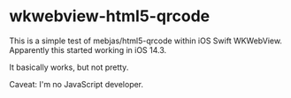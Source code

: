 # wkwebview-html5-qrcode
This is a simple test of mebjas/html5-qrcode within iOS Swift WKWebView. Apparently this started working in iOS 14.3.

It basically works, but not pretty.

Caveat: I'm no JavaScript developer.
